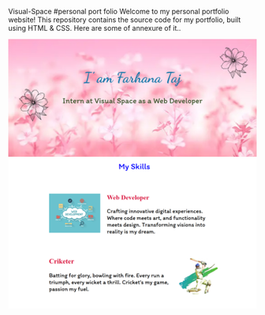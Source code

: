Visual-Space 
#personal port folio
Welcome to my personal portfolio website! This repository contains the source code for my portfolio, built using HTML & CSS.
Here are some of annexure of it..

![image Alt](https://github.com/taj-coder/intern-portfolio/blob/main/Screenshot%202025-01-26%20235217.png)
![image Alt](https://github.com/taj-coder/intern-portfolio/blob/main/Screenshot%202025-01-26%20235305.png)
